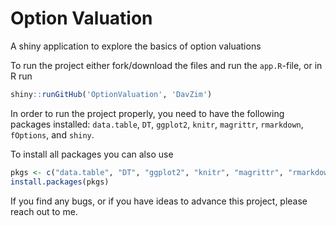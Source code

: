 # Option Valuation
A shiny application to explore the basics of option valuations

To run the project either fork/download the files and run the `app.R`-file, or in R run
```r
shiny::runGitHub('OptionValuation', 'DavZim')
```

In order to run the project properly, you need to have the following packages installed: `data.table`, `DT`, `ggplot2`, `knitr`, `magrittr`, `rmarkdown`, `fOptions`, and `shiny`.

To install all packages you can also use 

```r
pkgs <- c("data.table", "DT", "ggplot2", "knitr", "magrittr", "rmarkdown", "fOptions", "shiny")
install.packages(pkgs)
```

If you find any bugs, or if you have ideas to advance this project, please reach out to me.

